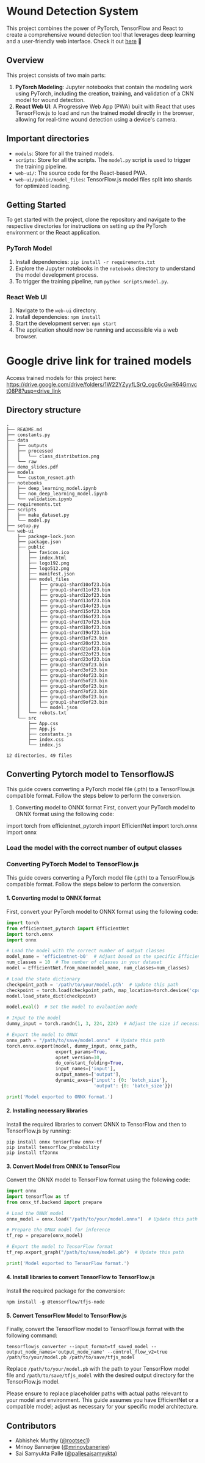 # Wound Detection System

This project combines the power of PyTorch, TensorFlow and React to create a comprehensive wound detection tool that leverages deep learning and a user-friendly web interface.
Check it out [here](https://main--eclectic-chebakia-d6873a.netlify.app/) 🚀

## Overview

This project consists of two main parts:

1. **PyTorch Modeling**: Jupyter notebooks that contain the modeling work using PyTorch, including the creation, training, and validation of a CNN model for wound detection.
2. **React Web UI**: A Progressive Web App (PWA) built with React that uses TensorFlow.js to load and run the trained model directly in the browser, allowing for real-time wound detection using a device's camera.

## Important directories

- `models`: Store for all the trained models.
- `scripts`: Store for all the scripts. The `model.py` script is used to trigger the training pipeline.
- `web-ui/`: The source code for the React-based PWA.
- `web-ui/public/model_files`: TensorFlow.js model files split into shards for optimized loading.

## Getting Started

To get started with the project, clone the repository and navigate to the respective directories for instructions on setting up the PyTorch environment or the React application.

### PyTorch Model

1. Install dependencies: `pip install -r requirements.txt`
2. Explore the Jupyter notebooks in the `notebooks` directory to understand the model development process.
3. To trigger the training pipeline, run `python scripts/model.py`.

### React Web UI

1. Navigate to the `web-ui` directory.
2. Install dependencies: `npm install`
3. Start the development server: `npm start`
4. The application should now be running and accessible via a web browser.


# Google drive link for trained models

Access trained models for this project here: https://drive.google.com/drive/folders/1W22YZyyfLSrQ_cgc6cGwR64Gmvct08P8?usp=drive_link

## Directory structure

```
.
├── README.md
├── constants.py
├── data
│   ├── outputs
│   ├── processed
│   │   └── class_distribution.png
│   └── raw
├── demo_slides.pdf
├── models
│   └── custom_resnet.pth
├── notebooks
│   ├── deep_learning_model.ipynb
│   ├── non_deep_learning_model.ipynb
│   └── validation.ipynb
├── requirements.txt
├── scripts
│   ├── make_dataset.py
│   └── model.py
├── setup.py
└── web-ui
    ├── package-lock.json
    ├── package.json
    ├── public
    │   ├── favicon.ico
    │   ├── index.html
    │   ├── logo192.png
    │   ├── logo512.png
    │   ├── manifest.json
    │   ├── model_files
    │   │   ├── group1-shard10of23.bin
    │   │   ├── group1-shard11of23.bin
    │   │   ├── group1-shard12of23.bin
    │   │   ├── group1-shard13of23.bin
    │   │   ├── group1-shard14of23.bin
    │   │   ├── group1-shard15of23.bin
    │   │   ├── group1-shard16of23.bin
    │   │   ├── group1-shard17of23.bin
    │   │   ├── group1-shard18of23.bin
    │   │   ├── group1-shard19of23.bin
    │   │   ├── group1-shard1of23.bin
    │   │   ├── group1-shard20of23.bin
    │   │   ├── group1-shard21of23.bin
    │   │   ├── group1-shard22of23.bin
    │   │   ├── group1-shard23of23.bin
    │   │   ├── group1-shard2of23.bin
    │   │   ├── group1-shard3of23.bin
    │   │   ├── group1-shard4of23.bin
    │   │   ├── group1-shard5of23.bin
    │   │   ├── group1-shard6of23.bin
    │   │   ├── group1-shard7of23.bin
    │   │   ├── group1-shard8of23.bin
    │   │   ├── group1-shard9of23.bin
    │   │   └── model.json
    │   └── robots.txt
    └── src
        ├── App.css
        ├── App.js
        ├── constants.js
        ├── index.css
        └── index.js

12 directories, 49 files

```

## Converting Pytorch model to TensorflowJS

This guide covers converting a PyTorch model file (.pth) to a TensorFlow.js compatible format. Follow the steps below to perform the conversion.

1. Converting model to ONNX format
First, convert your PyTorch model to ONNX format using the following code:

import torch
from efficientnet_pytorch import EfficientNet
import torch.onnx
import onnx

### Load the model with the correct number of output classes

### Converting PyTorch Model to TensorFlow.js

This guide covers converting a PyTorch model file (.pth) to a TensorFlow.js compatible format. Follow the steps below to perform the conversion.

#### 1. Converting model to ONNX format
First, convert your PyTorch model to ONNX format using the following code:

```python
import torch
from efficientnet_pytorch import EfficientNet
import torch.onnx
import onnx

# Load the model with the correct number of output classes
model_name = 'efficientnet-b0'  # Adjust based on the specific EfficientNet variant you used
num_classes = 10  # The number of classes in your dataset
model = EfficientNet.from_name(model_name, num_classes=num_classes)

# Load the state dictionary
checkpoint_path = '/path/to/your/model.pth'  # Update this path
checkpoint = torch.load(checkpoint_path, map_location=torch.device('cpu'))
model.load_state_dict(checkpoint)

model.eval()  # Set the model to evaluation mode

# Input to the model
dummy_input = torch.randn(1, 3, 224, 224)  # Adjust the size if necessary for EfficientNet

# Export the model to ONNX
onnx_path = "/path/to/save/model.onnx"  # Update this path
torch.onnx.export(model, dummy_input, onnx_path,
                  export_params=True,
                  opset_version=10,
                  do_constant_folding=True,
                  input_names=['input'],
                  output_names=['output'],
                  dynamic_axes={'input': {0: 'batch_size'},
                                'output': {0: 'batch_size'}})

print('Model exported to ONNX format.')
```

#### 2. Installing necessary libraries
Install the required libraries to convert ONNX to TensorFlow and then to TensorFlow.js by running:

```shell
pip install onnx tensorflow onnx-tf
pip install tensorflow_probability
pip install tf2onnx
```

#### 3. Convert Model from ONNX to TensorFlow
Convert the ONNX model to TensorFlow format using the following code:

```python
import onnx
import tensorflow as tf
from onnx_tf.backend import prepare

# Load the ONNX model
onnx_model = onnx.load("/path/to/your/model.onnx")  # Update this path

# Prepare the ONNX model for inference
tf_rep = prepare(onnx_model)

# Export the model to TensorFlow format
tf_rep.export_graph("/path/to/save/model.pb")  # Update this path

print('Model exported to TensorFlow format.')
```

#### 4. Install libraries to convert TensorFlow to TensorFlow.js
Install the required package for the conversion:

```shell
npm install -g @tensorflow/tfjs-node
```

#### 5. Convert TensorFlow Model to TensorFlow.js
Finally, convert the TensorFlow model to TensorFlow.js format with the following command:

```shell
tensorflowjs_converter --input_format=tf_saved_model --output_node_names='output_node_name' --control_flow_v2=true /path/to/your/model.pb /path/to/save/tfjs_model
```

Replace `/path/to/your/model.pb` with the path to your TensorFlow model file and `/path/to/save/tfjs_model` with the desired output directory for the TensorFlow.js model.

Please ensure to replace placeholder paths with actual paths relevant to your model and environment. This guide assumes you have EfficientNet or a compatible model; adjust as necessary for your specific model architecture.



## Contributors

- Abhishek Murthy ([@rootsec1](https://github.com/rootsec1))
- Mrinoy Bannerjee ([@mrinoybanerjee](https://github.com/mrinoybanerjee))
- Sai Samyukta Palle ([@pallesaisamyukta](https://github.com/pallesaisamyukta))
